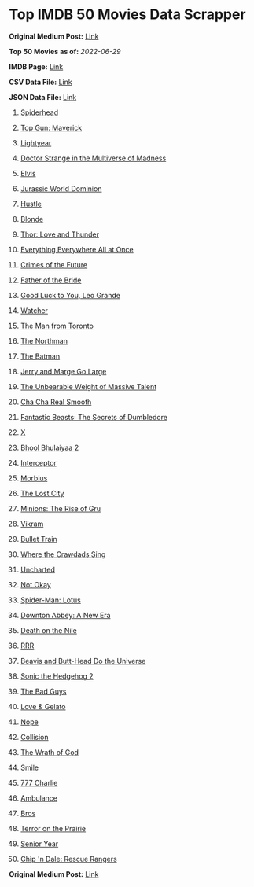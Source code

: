 # Top IMDB 50 Movies Data Scrapper

**Original Medium Post:** [Link](https://medium.com/@nishantsahoo/which-movie-should-i-watch-5c83a3c0f5b1) 

**Top 50 Movies as of:** _2022-06-29_

**IMDB Page:** [Link](http://www.imdb.com/search/title?release_date=2022,2022&title_type=feature)

**CSV Data File:** [Link](/Data/data.csv)

**JSON Data File:** [Link](/Data/data.json)

1. [Spiderhead](https://www.imdb.com/title/tt9783600/?ref_=adv_li_tt)

2. [Top Gun: Maverick](https://www.imdb.com/title/tt1745960/?ref_=adv_li_tt)

3. [Lightyear](https://www.imdb.com/title/tt10298810/?ref_=adv_li_tt)

4. [Doctor Strange in the Multiverse of Madness](https://www.imdb.com/title/tt9419884/?ref_=adv_li_tt)

5. [Elvis](https://www.imdb.com/title/tt3704428/?ref_=adv_li_tt)

6. [Jurassic World Dominion](https://www.imdb.com/title/tt8041270/?ref_=adv_li_tt)

7. [Hustle](https://www.imdb.com/title/tt8009428/?ref_=adv_li_tt)

8. [Blonde](https://www.imdb.com/title/tt1655389/?ref_=adv_li_tt)

9. [Thor: Love and Thunder](https://www.imdb.com/title/tt10648342/?ref_=adv_li_tt)

10. [Everything Everywhere All at Once](https://www.imdb.com/title/tt6710474/?ref_=adv_li_tt)

11. [Crimes of the Future](https://www.imdb.com/title/tt14549466/?ref_=adv_li_tt)

12. [Father of the Bride](https://www.imdb.com/title/tt13249596/?ref_=adv_li_tt)

13. [Good Luck to You, Leo Grande](https://www.imdb.com/title/tt13352968/?ref_=adv_li_tt)

14. [Watcher](https://www.imdb.com/title/tt12004038/?ref_=adv_li_tt)

15. [The Man from Toronto](https://www.imdb.com/title/tt11671006/?ref_=adv_li_tt)

16. [The Northman](https://www.imdb.com/title/tt11138512/?ref_=adv_li_tt)

17. [The Batman](https://www.imdb.com/title/tt1877830/?ref_=adv_li_tt)

18. [Jerry and Marge Go Large](https://www.imdb.com/title/tt8323668/?ref_=adv_li_tt)

19. [The Unbearable Weight of Massive Talent](https://www.imdb.com/title/tt11291274/?ref_=adv_li_tt)

20. [Cha Cha Real Smooth](https://www.imdb.com/title/tt14376344/?ref_=adv_li_tt)

21. [Fantastic Beasts: The Secrets of Dumbledore](https://www.imdb.com/title/tt4123432/?ref_=adv_li_tt)

22. [X](https://www.imdb.com/title/tt13560574/?ref_=adv_li_tt)

23. [Bhool Bhulaiyaa 2](https://www.imdb.com/title/tt6455162/?ref_=adv_li_tt)

24. [Interceptor](https://www.imdb.com/title/tt14174940/?ref_=adv_li_tt)

25. [Morbius](https://www.imdb.com/title/tt5108870/?ref_=adv_li_tt)

26. [The Lost City](https://www.imdb.com/title/tt13320622/?ref_=adv_li_tt)

27. [Minions: The Rise of Gru](https://www.imdb.com/title/tt5113044/?ref_=adv_li_tt)

28. [Vikram](https://www.imdb.com/title/tt9179430/?ref_=adv_li_tt)

29. [Bullet Train](https://www.imdb.com/title/tt12593682/?ref_=adv_li_tt)

30. [Where the Crawdads Sing](https://www.imdb.com/title/tt9411972/?ref_=adv_li_tt)

31. [Uncharted](https://www.imdb.com/title/tt1464335/?ref_=adv_li_tt)

32. [Not Okay](https://www.imdb.com/title/tt14814040/?ref_=adv_li_tt)

33. [Spider-Man: Lotus](https://www.imdb.com/title/tt13904644/?ref_=adv_li_tt)

34. [Downton Abbey: A New Era](https://www.imdb.com/title/tt11703710/?ref_=adv_li_tt)

35. [Death on the Nile](https://www.imdb.com/title/tt7657566/?ref_=adv_li_tt)

36. [RRR](https://www.imdb.com/title/tt8178634/?ref_=adv_li_tt)

37. [Beavis and Butt-Head Do the Universe](https://www.imdb.com/title/tt14145426/?ref_=adv_li_tt)

38. [Sonic the Hedgehog 2](https://www.imdb.com/title/tt12412888/?ref_=adv_li_tt)

39. [The Bad Guys](https://www.imdb.com/title/tt8115900/?ref_=adv_li_tt)

40. [Love & Gelato](https://www.imdb.com/title/tt15521050/?ref_=adv_li_tt)

41. [Nope](https://www.imdb.com/title/tt10954984/?ref_=adv_li_tt)

42. [Collision](https://www.imdb.com/title/tt10809742/?ref_=adv_li_tt)

43. [The Wrath of God](https://www.imdb.com/title/tt15189534/?ref_=adv_li_tt)

44. [Smile](https://www.imdb.com/title/tt15474916/?ref_=adv_li_tt)

45. [777 Charlie](https://www.imdb.com/title/tt7466810/?ref_=adv_li_tt)

46. [Ambulance](https://www.imdb.com/title/tt4998632/?ref_=adv_li_tt)

47. [Bros](https://www.imdb.com/title/tt9731598/?ref_=adv_li_tt)

48. [Terror on the Prairie](https://www.imdb.com/title/tt14043966/?ref_=adv_li_tt)

49. [Senior Year](https://www.imdb.com/title/tt5315212/?ref_=adv_li_tt)

50. [Chip 'n Dale: Rescue Rangers](https://www.imdb.com/title/tt3513500/?ref_=adv_li_tt)

**Original Medium Post:** [Link](https://medium.com/@nishantsahoo/which-movie-should-i-watch-5c83a3c0f5b1) 
